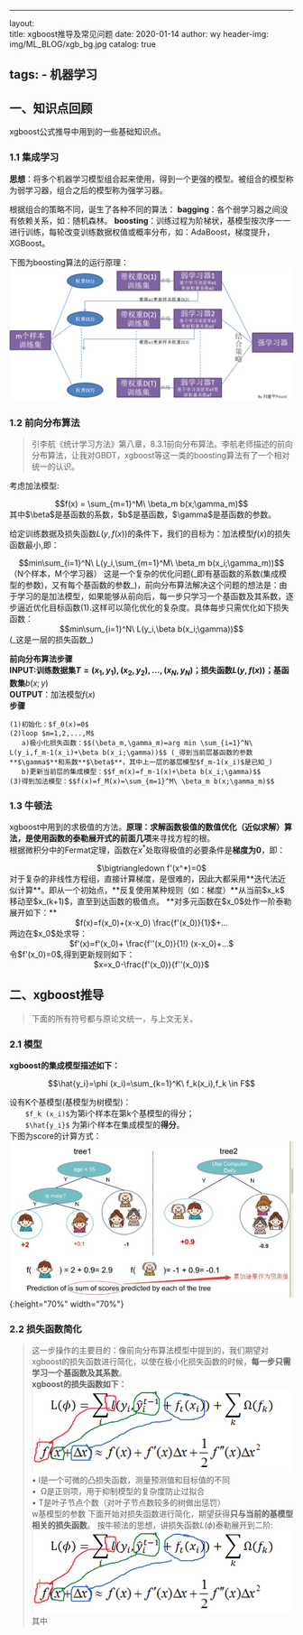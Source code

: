 <head>
    <script src="https://cdn.mathjax.org/mathjax/latest/MathJax.js?config=TeX-AMS-MML_HTMLorMML" type="text/javascript"></script>
    <script type="text/x-mathjax-config">
        MathJax.Hub.Config({
            tex2jax: {
            skipTags: ['script', 'noscript', 'style', 'textarea', 'pre'],
            inlineMath: [['$','$']]
            }
        });
    </script>
</head>

---
layout:     
title:      xgboost推导及常见问题
date:       2020-01-14
author:     wy
header-img: img/ML_BLOG/xgb_bg.jpg
catalog: true

tags:
    - 机器学习
---


## 一、知识点回顾
xgboost公式推导中用到的一些基础知识点。

### 1.1 集成学习
 **思想**：将多个机器学习模型组合起来使用，得到一个更强的模型。被组合的模型称为弱学习器，组合之后的模型称为强学习器。

 根据组合的策略不同，诞生了各种不同的算法：
     **bagging**：各个弱学习器之间没有依赖关系，如：随机森林。
     **boosting**：训练过程为阶梯状，基模型按次序一一进行训练，每轮改变训练数据权值或概率分布，如：AdaBoost，梯度提升，XGBoost。

下图为boosting算法的运行原理：
![](/img/ML_BLOG/XGB_1.png)
### 1.2 前向分布算法
> 引李航《统计学习方法》第八章，8.3.1前向分布算法。李航老师描述的前向分布算法，让我对GBDT，xgboost等这一类的boosting算法有了一个相对统一的认识。

考虑加法模型:   
<center>$$f(x) = \sum_{m=1}^M\ \beta_m b(x;\gamma_m)$$   </center>
其中$\beta$是基函数的系数，$b$是基函数，$\gamma$是基函数的参数。  

给定训练数据及损失函数$L(y,f(x))$的条件下，我们的目标为：加法模型$f(x)$的损失函数最小,即：   
<center>$$min\sum_{i=1}^N\ L(y_i,\sum_{m=1}^M\ \beta_m b(x_i;\gamma_m))$$  </center>   
（N个样本，M个学习器）   
这是一个复杂的优化问题(_即有基函数的系数(集成模型的参数)，又有每个基函数的参数_)，前向分布算法解决这个问题的想法是：由于学习的是加法模型，如果能够从前向后，每一步只学习一个基函数及其系数，逐步逼近优化目标函数(1).这样可以简化优化的复杂度。具体每步只需优化如下损失函数：   
<center>$$min\sum_{i=1}^N\ L(y_i,\beta b(x_i;\gamma))$$  </center>
(_这是一层的损失函数_)

**前向分布算法步骤**  
**INPUT:**训练数据集$T={(x_1,y_1),(x_2,y_2),...,(x_N,y_N)}$；损失函数$L(y,f(x))$；基函数**集**${b(x;y)}$    
**OUTPUT**：加法模型$f(x)$   
**步骤**   
```
(1)初始化：$f_0(x)=0$     
(2)loop $m=1,2,...,M$   
   a)极小化损失函数：$$(\beta_m,\gamma_m)=arg min \sum_{i=1}^N\ L(y_i,f_m-1(x_i)+\beta b(x_i;\gamma))$$ (_得到当前层基函数的参数**$\gamma$**和系数**$\beta$**，其中上一层的基层模型$f_m-1(x_i)$是已知_)     
   b)更新当前层的集成模型：$$f_m(x)=f_m-1(x)+\beta b(x_i;\gamma)$$    
(3)得到加法模型：$$f(x)=f_M(x)=\sum_{m=1}^M\ \beta_m b(x;\gamma_m)$$   
```
### 1.3 牛顿法
xgboost中用到的求极值的方法。**原理：**求解函数极值的数值优化（近似求解）算法，是使用**函数的泰勒展开式的前面几项**来寻找方程的根。   
根据微积分中的Fermat定理，函数在$x^*$处取得极值的必要条件是**梯度为0**，即：   
<center>$\bigtriangledown f'(x^*)=0$</center>   
对于复杂的非线性方程组，直接计算梯度，是很难的，因此大都采用**迭代法近似计算**。即从一个初始点，**反复使用某种规则（如：梯度）**从当前$x_k$ 移动至$x_(k+1)$，直至到达函数的极值点。
**对多元函数在$x_0$处作一阶泰勒展开如下：**
<center>$f(x)=f(x_0)+(x-x_0) \frac{f'(x_0)}{1}$+...</center>   
两边在$x_0$处求导：   
<center>$f'(x)=f'(x_0)+ \frac{f''(x_0)}{1!} (x-x_0)+...$</center>   
令$f'(x_0)=0$,得到更新规则如下：   
<center>$x=x_0-\frac{f'(x_0)}{f''(x_0)}$</center>

## 二、xgboost推导
>下面的所有符号都与原论文统一，与上文无关。
### 2.1 模型   

**xgboost的集成模型描述如下：**   
<center>$$\hat{y_i}=\phi (x_i)=\sum_{k=1}^K\ f_k(x_i),f_k \in F$$</center>   

设有K个基模型(基模型为树模型)：   
　　`$f_k (x_i)$`为第i个样本在第k个基模型的得分；    
　　`$\hat{y_i}$` 为第i个样本在集成模型的**得分**。   
下图为score的计算方式：
![](/img/ML_BLOG/xgb_2.jpg){:height="70%" width="70%"}

### 2.2 损失函数简化
>这一步操作的主要目的：像前向分布算法模型中提到的，我们期望对xgboost的损失函数进行简化，以使在极小化损失函数的时候，**每一步只需学习一个基函数及其系数**。   
**xgboost的损失函数如下：**
![](/img/ML_BLOG/xgb_3.png)
    •  l是一个可微的凸损失函数，测量预测值和目标值的不同   
    •  Ω是正则项，用于抑制模型的复杂度防止过拟合   
    • T是叶子节点个数（对叶子节点数较多的树做出惩罚）   
w基模型的参数
 下面开始对损失函数进行简化，期望获得**只与当前的基模型相关的损失函数**。 
 按牛顿法的思想，讲损失函数$L(\phi)$泰勒展开到二阶:
![](/img/ML_BLOG/xgb_4.png)
其中









